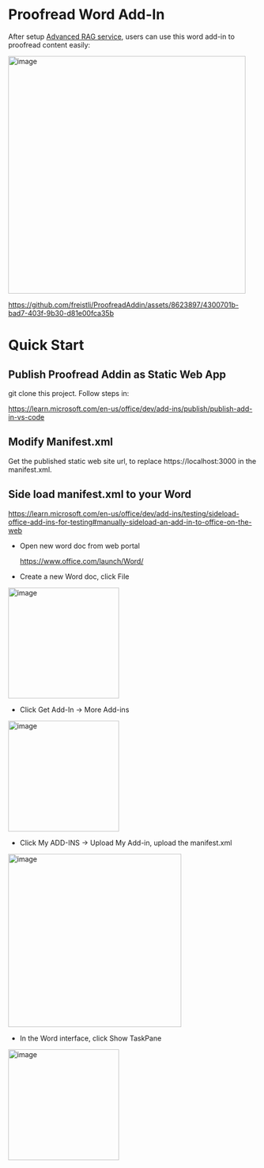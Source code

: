 # Proofread Word Add-In

After setup [Advanced RAG service](https://techcommunity.microsoft.com/t5/modern-work-app-consult-blog/exploring-the-advanced-rag-retrieval-augmented-generation/ba-p/4197836), users can use this word add-in to proofread content easily:

<img width="480" alt="image" src="https://github.com/freistli/ProofreadAddin/assets/8623897/993d0290-bb65-4eaa-9034-36ded8366897">



https://github.com/freistli/ProofreadAddin/assets/8623897/4300701b-bad7-403f-9b30-d81e00fca35b



# Quick Start

## Publish Proofread Addin as Static Web App

git clone this project. Follow steps in:

https://learn.microsoft.com/en-us/office/dev/add-ins/publish/publish-add-in-vs-code

## Modify Manifest.xml

Get the published static web site url, to replace https://localhost:3000 in the manifest.xml.

## Side load manifest.xml to your Word

https://learn.microsoft.com/en-us/office/dev/add-ins/testing/sideload-office-add-ins-for-testing#manually-sideload-an-add-in-to-office-on-the-web

- Open new word doc from web portal

  https://www.office.com/launch/Word/

- Create a new Word doc, click File

<img width="224" alt="image" src="https://github.com/freistli/ProofreadAddin/assets/8623897/668b9780-b669-4669-b386-72945c2a9e9f">

- Click Get Add-In -> More Add-ins

<img width="224" alt="image" src="https://github.com/freistli/ProofreadAddin/assets/8623897/e57716da-67ae-4368-95e7-d212f5fd96eb">

- Click My ADD-INS -> Upload My Add-in, upload the manifest.xml

<img width="350" alt="image" src="https://github.com/freistli/ProofreadAddin/assets/8623897/d791299c-706e-49e2-a7d2-2f451f3c7a92">

- In the Word interface, click Show TaskPane

<img width="224" alt="image" src="https://github.com/freistli/ProofreadAddin/assets/8623897/751892dc-8ecc-445b-ae27-3e190f9fabaf">
